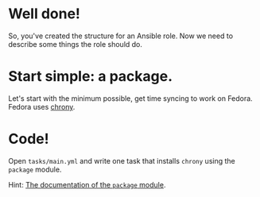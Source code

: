 # Well done!

So, you've created the structure for an Ansible role. Now we need to describe some things the role should do. 

# Start simple: a package.

Let's start with the minimum possible, get time syncing to work on Fedora. Fedora uses [chrony](https://docs.fedoraproject.org/en-US/fedora/f29/system-administrators-guide/servers/Configuring_NTP_Using_the_chrony_Suite/).

# Code!

Open `tasks/main.yml` and write one task that installs `chrony` using the `package` module.

Hint: [The documentation of the `package` module](https://docs.ansible.com/ansible/latest/modules/package_module.html).
